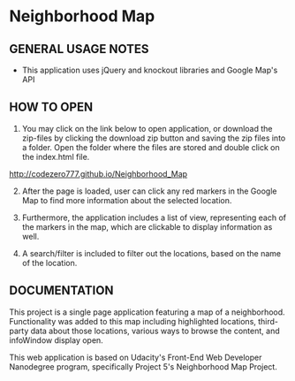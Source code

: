 # Neighborhood Map
GENERAL USAGE NOTES
---------------------
- This application uses jQuery and knockout libraries and Google Map's API

HOW TO OPEN
--------------------
1) You may click on the link below to open application, or download the zip-files by clicking the download zip button and saving the zip files into a folder. Open the folder where the files are stored and double click on the index.html file.

  http://codezero777.github.io/Neighborhood_Map

2) After the page is loaded, user can click any red markers in the Google Map to find more information about the selected location.

3) Furthermore, the application includes a list of view, representing each of the markers in the map, which are clickable to display information as well.

4) A search/filter is included to filter out the locations, based on the name of the location.



DOCUMENTATION
--------------------
This project is a single page application featuring a map of a neighborhood. Functionality was added to this map including highlighted 
locations, third-party data about those locations, various ways to browse the content, and infoWindow display open.

This web application is based on Udacity's Front-End Web Developer Nanodegree program, specifically Project 5's Neighborhood
Map Project.


